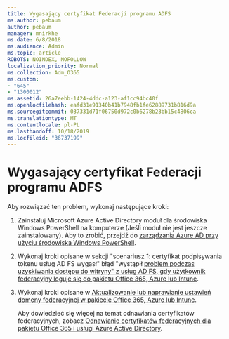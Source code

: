 ```yaml
---
title: Wygasający certyfikat Federacji programu ADFS
ms.author: pebaum
author: pebaum
manager: mnirkhe
ms.date: 6/8/2018
ms.audience: Admin
ms.topic: article
ROBOTS: NOINDEX, NOFOLLOW
localization_priority: Normal
ms.collection: Adm_O365
ms.custom:
- "645"
- "1300012"
ms.assetid: 26a7eebb-1424-4ddc-a123-af1cc94bc40f
ms.openlocfilehash: eafd31e91340b41b7948fb1fe62889731b816d9a
ms.sourcegitcommit: 037331d71f06750d972c0b6278b23bb15c4806ca
ms.translationtype: MT
ms.contentlocale: pl-PL
ms.lasthandoff: 10/18/2019
ms.locfileid: "36737199"
---
```

# <a name="adfs-federation-certificate-expiring"></a>Wygasający certyfikat Federacji programu ADFS

Aby rozwiązać ten problem, wykonaj następujące kroki:
  
1. Zainstaluj Microsoft Azure Active Directory moduł dla środowiska Windows PowerShell na komputerze (Jeśli moduł nie jest jeszcze zainstalowany). Aby to zrobić, przejdź do [zarządzania Azure AD przy użyciu środowiska Windows PowerShell](https://aka.ms/aadposh).

2. Wykonaj kroki opisane w sekcji "scenariusz 1: certyfikat podpisywania tokenu usług AD FS wygasł" błąd "wystąpił [problem podczas uzyskiwania dostępu do witryny" z usług AD FS, gdy użytkownik federacyjny loguje się do pakietu Office 365, Azure lub Intune](https://support.microsoft.com/help/2713898/there-was-a-problem-accessing-the-site-error-from-ad-fs-when-a-federat).

3. Wykonaj kroki opisane w [Aktualizowanie lub naprawianie ustawień domeny federacyjnej w pakiecie Office 365, Azure lub Intune](https://docs.microsoft.com/office365/troubleshoot/security/update-federated-domain-office-365).

    Aby dowiedzieć się więcej na temat odnawiania certyfikatów federacyjnych, zobacz [Odnawianie certyfikatów federacyjnych dla pakietu Office 365 i usługi Azure Active Directory](https://docs.microsoft.com/azure/active-directory/connect/active-directory-aadconnect-o365-certs).
